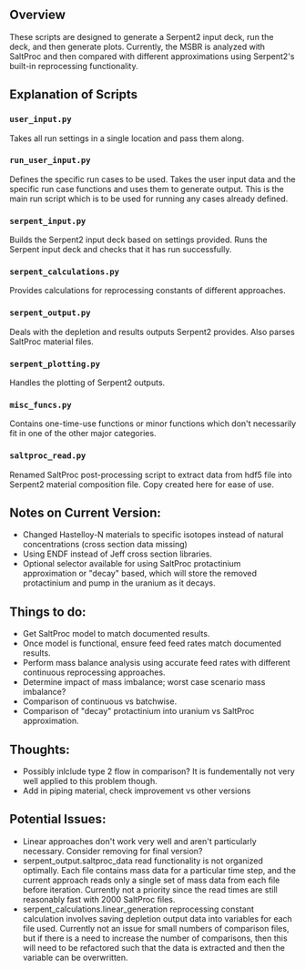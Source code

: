 ## Overview


These scripts are designed to generate a Serpent2 input deck, run the deck, and then generate plots. Currently, the MSBR is analyzed with SaltProc and then compared with different approximations using Serpent2's built-in reprocessing functionality.


## Explanation of Scripts

### `user_input.py`
Takes all run settings in a single location and pass them along.

### `run_user_input.py`
Defines the specific run cases to be used. Takes the user input data and the specific run case functions and uses them to generate output. This is the main run script which is to be used for running any cases already defined.

### `serpent_input.py`
Builds the Serpent2 input deck based on settings provided. Runs the Serpent input deck and checks that it has run successfully.

### `serpent_calculations.py`
Provides calculations for reprocessing constants of different approaches.

### `serpent_output.py`
Deals with the depletion and results outputs Serpent2 provides. Also parses SaltProc material files.

### `serpent_plotting.py`
Handles the plotting of Serpent2 outputs.

### `misc_funcs.py`
Contains one-time-use functions or minor functions which don't necessarily fit in one of the other major categories.

### `saltproc_read.py`
Renamed SaltProc post-processing script to extract data from hdf5 file into Serpent2 material composition file. Copy created here for ease of use.


## Notes on Current Version:
- Changed Hastelloy-N materials to specific isotopes instead of natural concentrations (cross section data missing)
- Using ENDF instead of Jeff cross section libraries.
- Optional selector available for using SaltProc protactinium approximation or "decay" based, which will store the removed protactinium and pump in the uranium as it decays.

## Things to do:
- Get SaltProc model to match documented results.
- Once model is functional, ensure feed feed rates match documented results.
- Perform mass balance analysis using accurate feed rates with different continuous reprocessing approaches.
- Determine impact of mass imbalance; worst case scenario mass imbalance?
- Comparison of continuous vs batchwise.
- Comparison of "decay" protactinium into uranium vs SaltProc approximation.

## Thoughts:
- Possibly inlclude type 2 flow in comparison? It is fundementally not very well applied to this problem though.
- Add in piping material, check improvement vs other versions


## Potential Issues:
- Linear approaches don't work very well and aren't particularly necessary. Consider removing for final version?
- serpent_output.saltproc_data read functionality is not organized optimally. Each file contains mass data for a particular time step, and the current approach reads only a single set of mass data from each file before iteration. Currently not a priority since the read times are still reasonably fast with 2000 SaltProc files.
- serpent_calculations.linear_generation reprocessing constant calculation involves saving depletion output data into variables for each file used. Currently not an issue for small numbers of comparison files, but if there is a need to increase the number of comparisons, then this will need to be refactored such that the data is extracted and then the variable can be overwritten.

